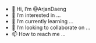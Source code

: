 - 👋 Hi, I’m @ArjanDaeng
- 👀 I’m interested in ...
- 🌱 I’m currently learning ...
- 💞️ I’m looking to collaborate on ...
- 📫 How to reach me ...

<!---
ArjanDaeng/ArjanDaeng is a ✨ special ✨ repository because its `README.md` (this file) appears on your GitHub profile.
You can click the Preview link to take a look at your changes.
--->
